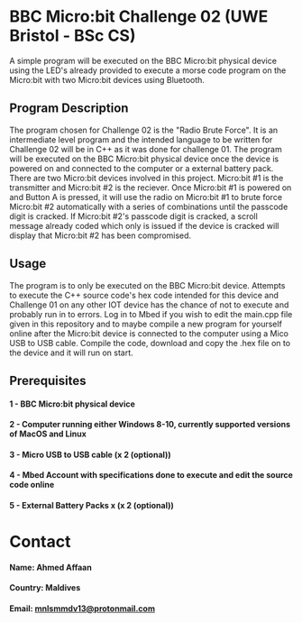 # BBC Micro:bit Challenge 02 (UWE Bristol - BSc CS)
A simple program will be executed on the BBC Micro:bit physical device using the LED's already provided to execute a morse code program on the Micro:bit with two Micro:bit devices using Bluetooth.

## Program Description
The program chosen for Challenge 02 is the "Radio Brute Force". It is an intermediate level program and the intended language to be written for Challenge 02 will be in C++ as it was done for challenge 01. The program will be executed on the BBC Micro:bit physical device once the device is powered on and connected to the computer or a external battery pack. There are two Micro:bit devices involved in this project. Micro:bit #1 is the transmitter and Micro:bit #2 is the reciever. Once Micro:bit #1 is powered on and Button A is pressed, it will use the radio on Micro:bit #1 to brute force Micro:bit #2 automatically with a series of combinations until the passcode digit is cracked. If Micro:bit #2's passcode digit is cracked, a scroll message already coded which only is issued if the device is cracked will display that Micro:bit #2 has been compromised. 


## Usage
The program is to only be executed on the BBC Micro:bit device. Attempts to execute the C++ source code's hex code intended for this device and Challenge 01 on any other IOT device has the chance of not to execute and probably run in to errors. Log in to Mbed if you wish to edit the main.cpp file given in this repository and to maybe compile a new program for yourself online after the Micro:bit device is connected to the computer using a Mico USB to USB cable. Compile the code, download and copy the .hex file on to the device and it will run on start.

## Prerequisites
#### 1 - BBC Micro:bit physical device
#### 2 - Computer running either Windows 8-10, currently supported versions of MacOS and Linux
#### 3 - Micro USB to USB cable (x 2 (optional))
#### 4 - Mbed Account with specifications done to execute and edit the source code online
#### 5 - External Battery Packs x (x 2 (optional))

# Contact
#### Name: Ahmed Affaan
#### Country: Maldives
#### Email: mnlsmmdv13@protonmail.com
